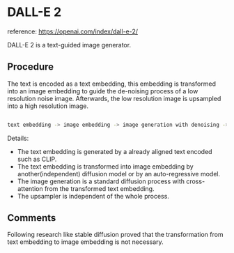 # DALL-E 2
reference: https://openai.com/index/dall-e-2/

DALL-E 2 is a text-guided image generator.

## Procedure

The text is encoded as a text embedding, 
this embedding is transformed into an image embedding to guide the de-noising process of a low resolution noise image.
Afterwards, the low resolution image is upsampled into a high resolution image.

```bash

text embedding -> image embedding -> image generation with denoising -> upsampling

```

Details:
- The text embedding is generated by a already aligned text encoded such as CLIP.
- The text embedding is transformed into image embedding by another(independent) diffusion model or by an auto-regressive model.
- The image generation is a standard diffusion process with cross-attention from the transformed text embedding.
- The upsampler is independent of the whole process.

## Comments

Following research like stable diffusion proved that the transformation from text embedding to image embedding is not necessary.

